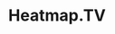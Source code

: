 ---
codehost: https://github.com/fileformat/heatmaptv
images:
- heatmaptv-ar21.svg
- heatmaptv-icon.svg
logohandle: heatmaptv
sort: heatmaptv
tags:
- andrew_marcuse
- analytics
- noah_marcuse
title: Heatmap.TV
website: https://www.heatmap.tv/
---